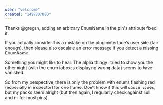 ```yaml
---
user: "velcrome"
created: "1497807880"
---
```


Thanks @gregsn, adding an arbitrary EnumName in the pin's attribute fixed it.

If you actually consider this a mistake on the plugininterface's user side (fair enough), then please also escalate an error message if you detect a missing EnumName.

Something you might like to hear: The alpha thingy I tried to show you the other night (with the enum ioboxes displaying wrong data) seems to have vanished. 

So from my perspective, there is only the problem with enums flashing red (especially in inspector) for one frame. Don't know if this will cause issues, but my packs seem alright (but then again, I regularily check against null and nil for most pins).


